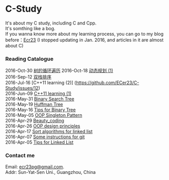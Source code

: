 # C-Study
It's about my C study, including C and Cpp.  
It's somthing like a bog.  
If you wanna know more about my learning process, you can go to my blog before：[Ecr23](https://www.zybuluo.com/Ecr23/note/296472#rd) (I stopped updating in Jan. 2016, and articles in it are almost about C)  

### Reading Catalogue
2016-Oct-30 [树的循环遍历](https://github.com/ECer23/C-Study/issues/15)
2016-Oct-18 [动态规划 (1)](https://github.com/ECer23/C-Study/issues/14)  
2016-Sep-12 [双栈排序](https://github.com/ECer23/C-Study/issues/13)  
2016-Jul-16 [C++11 learning (2)] (https://github.com/ECer23/C-Study/issues/12)  
2016-Jun-09 [C++11 learning (1)](https://github.com/ECer23/C-Study/issues/11)  
2016-May-31 [Binary Search Tree](https://github.com/ECer23/C-Study/issues/10)  
2016-May-19 [Huffman Tree](https://github.com/ECer23/C-Study/issues/9)  
2016-May-16 [Tips for Binary Tree](https://github.com/ECer23/C-Study/issues/8)  
2016-May-05 [OOP Singleton Pattern](https://github.com/ECer23/C-Study/issues/7)  
2016-Apr-29 [Beauty_coding](https://github.com/ECer23/C-Study/issues/6)  
2016-Apr-26 [OOP design principles](https://github.com/ECer23/C-Study/issues/5)  
2016-Apr-17 [Sort algorithms for linked list](https://github.com/ECer23/C-Study/issues/4)  
2016-Apr-07 [Some instructions for git](https://github.com/ECer23/C-Study/issues/3)  
2016-Apr-05 [Tips for Linked List](https://github.com/ECer23/C-Study/issues/2)  

### Contact me  
Email: ecr23pg@gmail.com.  
Addr: Sun-Yat-Sen Uni., Guangzhou, China
